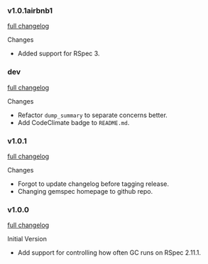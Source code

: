 ### v1.0.1airbnb1
[full changelog](http://github.com/airbnb/rspec-gc-control/compare/v1.0.0...v1.0.1)

Changes

* Added support for RSpec 3.

### dev
[full changelog](http://github.com/airbnb/rspec-gc-control/compare/v1.0.1...master)

Changes

* Refactor `dump_summary` to separate concerns better.
* Add CodeClimate badge to `README.md`.

### v1.0.1
[full changelog](http://github.com/airbnb/rspec-gc-control/compare/v1.0.0...v1.0.1)

Changes

* Forgot to update changelog before tagging release.
* Changing gemspec homepage to github repo.

### v1.0.0
[full changelog](http://github.com/airbnb/rspec-gc-control/compare/1d2bd61...v1.0.0)

Initial Version

* Add support for controlling how often GC runs on RSpec 2.11.1.

